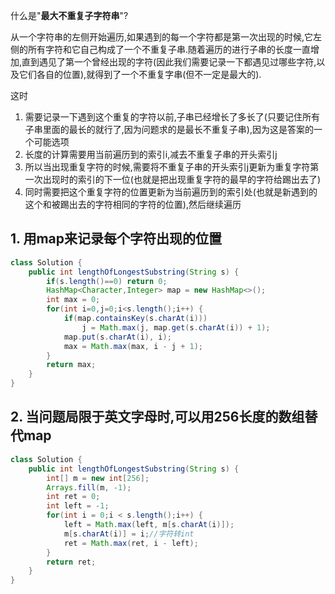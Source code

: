 什么是"**最大不重复子字符串**"?

从一个字符串的左侧开始遍历,如果遇到的每一个字符都是第一次出现的时候,它左侧的所有字符和它自己构成了一个不重复子串.随着遍历的进行子串的长度一直增加,直到遇见了第一个曾经出现的字符(因此我们需要记录一下都遇见过哪些字符,以及它们各自的位置),就得到了一个不重复字串(但不一定是最大的).


这时
1. 需要记录一下遇到这个重复的字符以前,子串已经增长了多长了(只要记住所有子串里面的最长的就行了,因为问题求的是最长不重复子串),因为这是答案的一个可能选项
2. 长度的计算需要用当前遍历到的索引i,减去不重复子串的开头索引j
3. 所以当出现重复字符的时候,需要将不重复子串的开头索引j更新为重复字符第一次出现时的索引的下一位(也就是把出现重复字符的最早的字符给踢出去了)
4. 同时需要把这个重复字符的位置更新为当前遍历到的索引处(也就是新遇到的这个和被踢出去的字符相同的字符的位置),然后继续遍历

## 1. 用map来记录每个字符出现的位置

```java
class Solution {
    public int lengthOfLongestSubstring(String s) {
        if(s.length()==0) return 0;
        HashMap<Character,Integer> map = new HashMap<>();
        int max = 0;
        for(int i=0,j=0;i<s.length();i++) {
            if(map.containsKey(s.charAt(i)))
                j = Math.max(j, map.get(s.charAt(i)) + 1);
            map.put(s.charAt(i), i);
            max = Math.max(max, i - j + 1);
        }
        return max;
    }
}
```


## 2. 当问题局限于英文字母时,可以用256长度的数组替代map

```java
class Solution {
    public int lengthOfLongestSubstring(String s) {
        int[] m = new int[256];
        Arrays.fill(m, -1);
        int ret = 0;
        int left = -1;
        for(int i = 0;i < s.length();i++) {
            left = Math.max(left, m[s.charAt(i)]);
            m[s.charAt(i)] = i;//字符转int
            ret = Math.max(ret, i - left);
        }
        return ret;
    }
}
```

